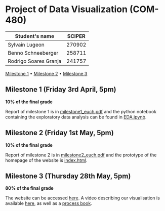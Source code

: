 # Project of Data Visualization (COM-480)

| Student's name | SCIPER |
| -------------- | ------ |
| Sylvain Lugeon |270902  |
| Benno Schneeberger | 258711 |
| Rodrigo Soares Granja | 241757 |

[Milestone 1](#milestone-1-friday-3rd-april-5pm) • [Milestone 2](#milestone-2-friday-1st-may-5pm) • [Milestone 3](#milestone-3-thursday-28th-may-5pm)

## Milestone 1 (Friday 3rd April, 5pm)

**10% of the final grade**

Report of milestone 1 is in [milestone1_euch.pdf](https://github.com/com-480-data-visualization/com-480-project-euch/blob/master/Milestones/milestone1_euch.pdf) and the python notebook containing the exploratory data analysis can be found in [EDA.ipynb](Exploratory_data_analysis/EDA.ipynb). 


## Milestone 2 (Friday 1st May, 5pm)

**10% of the final grade**

Report of milestone 2 is in [milestone2_euch.pdf](https://github.com/com-480-data-visualization/com-480-project-euch/blob/master/Milestones/milestone2_euch.pdf) and the prototype of the homepage of the website is [index.html](https://github.com/com-480-data-visualization/com-480-project-euch/blob/master/Code/Website/index.html).




## Milestone 3 (Thursday 28th May, 5pm)

**80% of the final grade**

The website can be accessed [here](https://com-480-data-visualization.github.io/com-480-project-euch/).
A video describing our visualisation is available [here](https://www.youtube.com/watch?v=tJFVQIgPSVo&feature=youtu.be), as well as a [process book](https://github.com/com-480-data-visualization/com-480-project-euch/blob/master/Process_Book_euch.pdf). 

